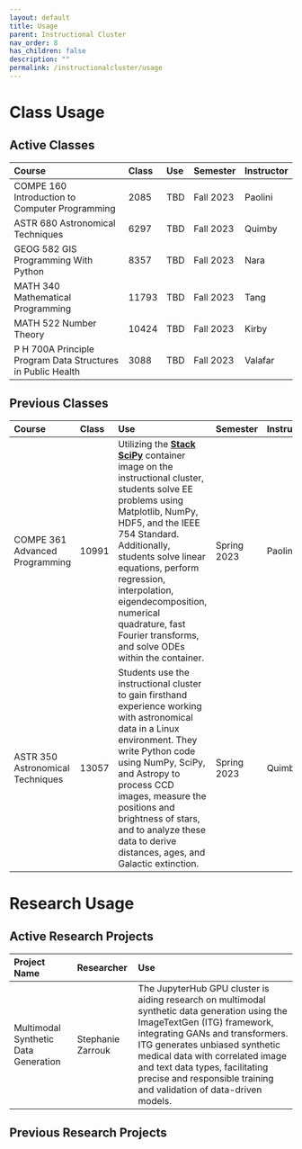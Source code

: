 ```yaml
---
layout: default
title: Usage
parent: Instructional Cluster
nav_order: 8
has_children: false
description: ""
permalink: /instructionalcluster/usage
---
```


# Class Usage

## Active Classes

| Course | Class | Use | Semester | Instructor |
|:-------|:------|:----|:---------|:-----------|
| COMPE 160 Introduction to Computer Programming | 2085 | TBD | Fall 2023 | Paolini |
| ASTR 680 Astronomical Techniques | 6297 | TBD | Fall 2023 | Quimby |
| GEOG 582 GIS Programming With Python | 8357 | TBD | Fall 2023 | Nara |
| MATH 340 Mathematical Programming | 11793 | TBD | Fall 2023 | Tang |
| MATH 522 Number Theory | 10424 | TBD | Fall 2023 | Kirby |
| P H 700A Principle Program Data Structures in Public Health | 3088 | TBD | Fall 2023 | Valafar |


## Previous Classes

| Course | Class | Use | Semester | Instructor |
|:-------|:------|:----|:---------|:-----------|
| COMPE 361 Advanced Programming   | 10991 | Utilizing the [**Stack SciPy**](/instructionalcluster/images) container image on the instructional cluster, students solve EE problems using Matplotlib, NumPy, HDF5, and the IEEE 754 Standard. Additionally, students solve linear equations, perform regression, interpolation, eigendecomposition, numerical quadrature, fast Fourier transforms, and solve ODEs within the container. | Spring 2023 | Paolini |
| ASTR 350 Astronomical Techniques | 13057 | Students use the instructional cluster to gain firsthand experience working with astronomical data in a Linux environment. They write Python code using NumPy, SciPy, and Astropy to process CCD images, measure the positions and brightness of stars, and to analyze these data to derive distances, ages, and Galactic extinction. | Spring 2023 | Quimby |

# Research Usage

## Active Research Projects

| Project Name | Researcher | Use |
|:-------------|:-----------|:----|
| Multimodal Synthetic Data Generation | Stephanie Zarrouk | The JupyterHub GPU cluster is aiding research on multimodal synthetic data generation using the ImageTextGen (ITG) framework, integrating GANs and transformers. ITG generates unbiased synthetic medical data with correlated image and text data types, facilitating precise and responsible training and validation of data-driven models. |

## Previous Research Projects